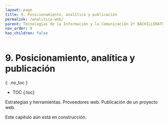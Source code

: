 ```yaml
---
layout: page
title: 9. Posicionamiento, analítica y publicación
permalink: /analitica-web/
parent: Tecnologías de la Información y la Comunicación 2º BACHILLERATO
nav_order: 9
has_children: false
---
```


# 9. Posicionamiento, analítica y publicación
{: .no_toc }

- TOC
{:toc}

Estrategias y herramientas. Proveedores web. Publicación de un proyecto web.

Este capítulo aún está en construcción.
